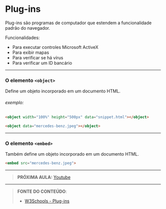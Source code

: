 # Plug-ins

Plug-ins são programas de computador que estendem a funcionalidade padrão do navegador.

Funcionalidades:

- Para executar controles Microsoft ActiveX
- Para exibir mapas
- Para verificar se há vírus
- Para verificar um ID bancário

---

### O elemento `<object>`

Define um objeto incorporado em um documento HTML.

###### exemplo:

```html
<object width="100%" height="500px" data="snippet.html"></object>
```

```html
<object data="mercedes-benz.jpeg"></object>
```

---

### O elemento `<embed>`

Também define um objeto incorporado em um documento HTML.

```html
<embed src="mercedes-benz.jpeg">
```

***

> **PRÓXIMA AULA:** [Youtube](../12.5-youtube)

***


> **FONTE DO CONTEÚDO**:
>
> - [W3Schools - Plug-ins](https://www.w3schools.com/html/html_object.asp)